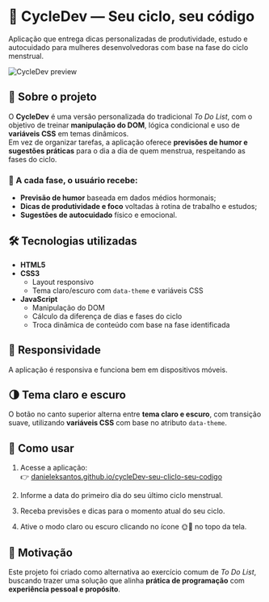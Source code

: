 # 💜 CycleDev — Seu ciclo, seu código

Aplicação que entrega dicas personalizadas de produtividade, estudo e autocuidado para mulheres desenvolvedoras com base na fase do ciclo menstrual.

![CycleDev preview](./assets/cycleDev-preview.gif)

## 📌 Sobre o projeto

O **CycleDev** é uma versão personalizada do tradicional *To Do List*, com o objetivo de treinar **manipulação do DOM**, lógica condicional e uso de **variáveis CSS** em temas dinâmicos.  
Em vez de organizar tarefas, a aplicação oferece **previsões de humor e sugestões práticas** para o dia a dia de quem menstrua, respeitando as fases do ciclo.

### 🌙 A cada fase, o usuário recebe:
- **Previsão de humor** baseada em dados médios hormonais;
- **Dicas de produtividade e foco** voltadas à rotina de trabalho e estudos;
- **Sugestões de autocuidado** físico e emocional.

## 🛠️ Tecnologias utilizadas

- **HTML5**
- **CSS3**
  - Layout responsivo
  - Tema claro/escuro com `data-theme` e variáveis CSS
- **JavaScript**
  - Manipulação do DOM
  - Cálculo da diferença de dias e fases do ciclo
  - Troca dinâmica de conteúdo com base na fase identificada

## 📱 Responsividade

A aplicação é responsiva e funciona bem em dispositivos móveis.

## 🌗 Tema claro e escuro

O botão no canto superior alterna entre **tema claro e escuro**, com transição suave, utilizando **variáveis CSS** com base no atributo `data-theme`.

## 🚀 Como usar

1. Acesse a aplicação:  
   👉 [danieleksantos.github.io/cycleDev-seu-cliclo-seu-codigo](https://danieleksantos.github.io/cycleDev-seu-cliclo-seu-codigo)

2. Informe a data do primeiro dia do seu último ciclo menstrual.

3. Receba previsões e dicas para o momento atual do seu ciclo.

4. Ative o modo claro ou escuro clicando no ícone 🌞🌙 no topo da tela.

## 🧠 Motivação

Este projeto foi criado como alternativa ao exercício comum de *To Do List*, buscando trazer uma solução que alinha **prática de programação** com **experiência pessoal e propósito**.

